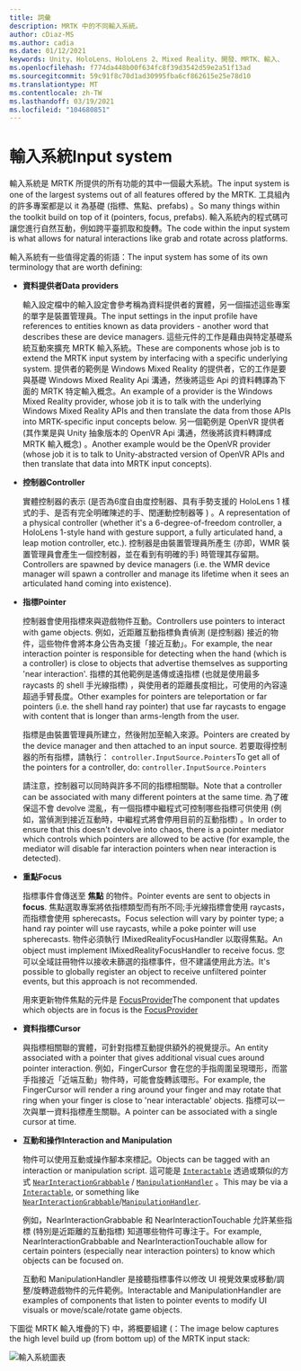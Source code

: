 ```yaml
---
title: 詞彙
description: MRTK 中的不同輸入系統。
author: cDiaz-MS
ms.author: cadia
ms.date: 01/12/2021
keywords: Unity、HoloLens、HoloLens 2、Mixed Reality、開發、MRTK、輸入、
ms.openlocfilehash: f774da448b00f634fc8f39d3542d59e2a51f13ad
ms.sourcegitcommit: 59c91f8c70d1ad30995fba6cf862615e25e78d10
ms.translationtype: MT
ms.contentlocale: zh-TW
ms.lasthandoff: 03/19/2021
ms.locfileid: "104680851"
---
```

# <a name="input-system"></a><span data-ttu-id="48ae5-104">輸入系統</span><span class="sxs-lookup"><span data-stu-id="48ae5-104">Input system</span></span>

<span data-ttu-id="48ae5-105">輸入系統是 MRTK 所提供的所有功能的其中一個最大系統。</span><span class="sxs-lookup"><span data-stu-id="48ae5-105">The input system is one of the largest systems out of all features offered by the MRTK.</span></span>
<span data-ttu-id="48ae5-106">工具組內的許多專案都是以 it 為基礎 (指標、焦點、prefabs) 。</span><span class="sxs-lookup"><span data-stu-id="48ae5-106">So many things within the toolkit build on top of it (pointers, focus, prefabs).</span></span> <span data-ttu-id="48ae5-107">輸入系統內的程式碼可讓您進行自然互動，例如跨平臺抓取和旋轉。</span><span class="sxs-lookup"><span data-stu-id="48ae5-107">The code within the input system is what allows for natural interactions like grab and rotate across platforms.</span></span>

<span data-ttu-id="48ae5-108">輸入系統有一些值得定義的術語：</span><span class="sxs-lookup"><span data-stu-id="48ae5-108">The input system has some of its own terminology that are worth defining:</span></span>

- <span data-ttu-id="48ae5-109">**資料提供者**</span><span class="sxs-lookup"><span data-stu-id="48ae5-109">**Data providers**</span></span>

    <span data-ttu-id="48ae5-110">輸入設定檔中的輸入設定會參考稱為資料提供者的實體，另一個描述這些專案的單字是裝置管理員。</span><span class="sxs-lookup"><span data-stu-id="48ae5-110">The input settings in the input profile have references to entities known as data providers - another word that describes these are device managers.</span></span> <span data-ttu-id="48ae5-111">這些元件的工作是藉由與特定基礎系統互動來擴充 MRTK 輸入系統。</span><span class="sxs-lookup"><span data-stu-id="48ae5-111">These are components whose job is to extend the MRTK input system by interfacing with a specific underlying system.</span></span> <span data-ttu-id="48ae5-112">提供者的範例是 Windows Mixed Reality 的提供者，它的工作是要與基礎 Windows Mixed Reality Api 溝通，然後將這些 Api 的資料轉譯為下面的 MRTK 特定輸入概念。</span><span class="sxs-lookup"><span data-stu-id="48ae5-112">An example of a provider is the Windows Mixed Reality provider, whose job it is to talk with the underlying Windows Mixed Reality APIs and then translate the data from those APIs into MRTK-specific input concepts below.</span></span> <span data-ttu-id="48ae5-113">另一個範例是 OpenVR 提供者 (其作業是與 Unity 抽象版本的 OpenVR Api 溝通，然後將該資料轉譯成 MRTK 輸入概念) 。</span><span class="sxs-lookup"><span data-stu-id="48ae5-113">Another example would be the OpenVR provider (whose job it is to talk to Unity-abstracted version of OpenVR APIs and then translate that data into MRTK input concepts).</span></span>

- <span data-ttu-id="48ae5-114">**控制器**</span><span class="sxs-lookup"><span data-stu-id="48ae5-114">**Controller**</span></span>

    <span data-ttu-id="48ae5-115">實體控制器的表示 (是否為6度自由度控制器、具有手勢支援的 HoloLens 1 樣式的手、是否有完全明確陳述的手、閏運動控制器等 ) 。</span><span class="sxs-lookup"><span data-stu-id="48ae5-115">A representation of a physical controller (whether it's a 6-degree-of-freedom controller, a HoloLens 1-style hand with gesture support, a fully articulated hand, a leap motion controller, etc.).</span></span> <span data-ttu-id="48ae5-116">控制器是由裝置管理員所產生 (亦即，WMR 裝置管理員會產生一個控制器，並在看到有明確的手) 時管理其存留期。</span><span class="sxs-lookup"><span data-stu-id="48ae5-116">Controllers are spawned by device managers (i.e. the WMR device manager will spawn a controller and manage its lifetime when it sees an articulated hand coming into existence).</span></span>

- <span data-ttu-id="48ae5-117">**指標**</span><span class="sxs-lookup"><span data-stu-id="48ae5-117">**Pointer**</span></span>

    <span data-ttu-id="48ae5-118">控制器會使用指標來與遊戲物件互動。</span><span class="sxs-lookup"><span data-stu-id="48ae5-118">Controllers use pointers to interact with game objects.</span></span> <span data-ttu-id="48ae5-119">例如，近距離互動指標負責偵測 (是控制器) 接近的物件，這些物件會將本身公告為支援「接近互動」。</span><span class="sxs-lookup"><span data-stu-id="48ae5-119">For example, the near interaction pointer is responsible for detecting when the hand (which is a controller) is close to objects that advertise themselves as supporting 'near interaction'.</span></span> <span data-ttu-id="48ae5-120">指標的其他範例是遙傳或遠指標 (也就是使用最多 raycasts 的 shell 手光線指標) ，與使用者的距離長度相比，可使用的內容遠超過手臂長度。</span><span class="sxs-lookup"><span data-stu-id="48ae5-120">Other examples for pointers are teleportation or far pointers (i.e. the shell hand ray pointer) that use far raycasts to engage with content that is longer than arms-length from the user.</span></span>

    <span data-ttu-id="48ae5-121">指標是由裝置管理員所建立，然後附加至輸入來源。</span><span class="sxs-lookup"><span data-stu-id="48ae5-121">Pointers are created by the device manager and then attached to an input source.</span></span> <span data-ttu-id="48ae5-122">若要取得控制器的所有指標，請執行： `controller.InputSource.Pointers`</span><span class="sxs-lookup"><span data-stu-id="48ae5-122">To get all of the pointers for a controller, do: `controller.InputSource.Pointers`</span></span>

    <span data-ttu-id="48ae5-123">請注意，控制器可以同時與許多不同的指標相關聯。</span><span class="sxs-lookup"><span data-stu-id="48ae5-123">Note that a controller can be associated with many different pointers at the same time.</span></span> <span data-ttu-id="48ae5-124">為了確保這不會 devolve 混亂，有一個指標中繼程式可控制哪些指標可供使用 (例如，當偵測到接近互動時，中繼程式將會停用目前的互動指標) 。</span><span class="sxs-lookup"><span data-stu-id="48ae5-124">In order to ensure that this doesn't devolve into chaos, there is a pointer mediator which controls which pointers are allowed to be active (for example, the mediator will disable far interaction pointers when near interaction is detected).</span></span>

- <span data-ttu-id="48ae5-125">**重點**</span><span class="sxs-lookup"><span data-stu-id="48ae5-125">**Focus**</span></span>

    <span data-ttu-id="48ae5-126">指標事件會傳送至 **焦點** 的物件。</span><span class="sxs-lookup"><span data-stu-id="48ae5-126">Pointer events are sent to objects in **focus**.</span></span> <span data-ttu-id="48ae5-127">焦點選取專案將依指標類型而有所不同;手光線指標會使用 raycasts，而指標會使用 spherecasts。</span><span class="sxs-lookup"><span data-stu-id="48ae5-127">Focus selection will vary by pointer type; a hand ray pointer will use raycasts, while a poke pointer will use spherecasts.</span></span> <span data-ttu-id="48ae5-128">物件必須執行 IMixedRealityFocusHandler 以取得焦點。</span><span class="sxs-lookup"><span data-stu-id="48ae5-128">An object must implement IMixedRealityFocusHandler to receive focus.</span></span> <span data-ttu-id="48ae5-129">您可以全域註冊物件以接收未篩選的指標事件，但不建議使用此方法。</span><span class="sxs-lookup"><span data-stu-id="48ae5-129">It's possible to globally register an object to receive unfiltered pointer events, but this approach is not recommended.</span></span>

    <span data-ttu-id="48ae5-130">用來更新物件焦點的元件是 [FocusProvider](xref:Microsoft.MixedReality.Toolkit.Input.FocusProvider)</span><span class="sxs-lookup"><span data-stu-id="48ae5-130">The component that updates which objects are in focus is the [FocusProvider](xref:Microsoft.MixedReality.Toolkit.Input.FocusProvider)</span></span>

- <span data-ttu-id="48ae5-131">**資料指標**</span><span class="sxs-lookup"><span data-stu-id="48ae5-131">**Cursor**</span></span>

    <span data-ttu-id="48ae5-132">與指標相關聯的實體，可針對指標互動提供額外的視覺提示。</span><span class="sxs-lookup"><span data-stu-id="48ae5-132">An entity associated with a pointer that gives additional visual cues around pointer interaction.</span></span> <span data-ttu-id="48ae5-133">例如，FingerCursor 會在您的手指周圍呈現環形，而當手指接近「近端互動」物件時，可能會旋轉該環形。</span><span class="sxs-lookup"><span data-stu-id="48ae5-133">For example, the FingerCursor will render a ring around your finger and may rotate that ring when your finger is close to 'near interactable' objects.</span></span> <span data-ttu-id="48ae5-134">指標可以一次與單一資料指標產生關聯。</span><span class="sxs-lookup"><span data-stu-id="48ae5-134">A pointer can be associated with a single cursor at time.</span></span>

- <span data-ttu-id="48ae5-135">**互動和操作**</span><span class="sxs-lookup"><span data-stu-id="48ae5-135">**Interaction and Manipulation**</span></span>

    <span data-ttu-id="48ae5-136">物件可以使用互動或操作腳本來標記。</span><span class="sxs-lookup"><span data-stu-id="48ae5-136">Objects can be tagged with an interaction or manipulation script.</span></span> <span data-ttu-id="48ae5-137">這可能是 [`Interactable`](xref:Microsoft.MixedReality.Toolkit.UI.Interactable) 透過或類似的方式 [`NearInteractionGrabbable`](xref:Microsoft.MixedReality.Toolkit.Input.NearInteractionGrabbable) / [`ManipulationHandler`](xref:Microsoft.MixedReality.Toolkit.UI.ManipulationHandler) 。</span><span class="sxs-lookup"><span data-stu-id="48ae5-137">This may be via a [`Interactable`](xref:Microsoft.MixedReality.Toolkit.UI.Interactable), or something like [`NearInteractionGrabbable`](xref:Microsoft.MixedReality.Toolkit.Input.NearInteractionGrabbable)/[`ManipulationHandler`](xref:Microsoft.MixedReality.Toolkit.UI.ManipulationHandler).</span></span>

    <span data-ttu-id="48ae5-138">例如，NearInteractionGrabbable 和 NearInteractionTouchable 允許某些指標 (特別是近距離的互動指標) 知道哪些物件可專注于。</span><span class="sxs-lookup"><span data-stu-id="48ae5-138">For example, NearInteractionGrabbable and NearInteractionTouchable allow for certain pointers (especially   near interaction pointers) to know which objects can be focused on.</span></span>

    <span data-ttu-id="48ae5-139">互動和 ManipulationHandler 是接聽指標事件以修改 UI 視覺效果或移動/調整/旋轉遊戲物件的元件範例。</span><span class="sxs-lookup"><span data-stu-id="48ae5-139">Interactable and ManipulationHandler are examples of components that listen to pointer events to modify   UI visuals or move/scale/rotate game objects.</span></span>

<span data-ttu-id="48ae5-140">下圖從 MRTK 輸入堆疊的下) 中，將概要組建 (：</span><span class="sxs-lookup"><span data-stu-id="48ae5-140">The image below captures the high level build up (from bottom up) of the MRTK input stack:</span></span>

![輸入系統圖表](../features/images/Input/MRTK_InputSystem.png)
